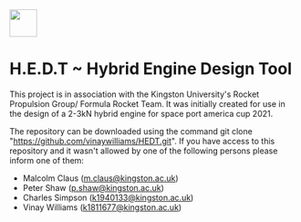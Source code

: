 <img src="https://d68b3152cf5d08c2f050-97c828cc9502c69ac5af7576c62d48d6.ssl.cf3.rackcdn.com/includes/img/site-cms/Kingston_University_London_logo_320-desktop-black.png" width="48">

# H.E.D.T ~ Hybrid Engine Design Tool  

This project is in association with the Kingston University's Rocket Propulsion Group/ Formula Rocket Team. It was initially created for use in the design of a 2-3kN hybrid engine for space port america cup 2021. 

The repository can be downloaded using the command git clone "https://github.com/vinaywilliams/HEDT.git". If you have access to this repository and it wasn't allowed by one of the following persons please inform one of them:

* Malcolm Claus (m.claus@kingston.ac.uk)
* Peter Shaw (p.shaw@kingston.ac.uk) 
* Charles Simpson (k1940133@kingston.ac.uk)
* Vinay Williams (k1811677@kingston.ac.uk) 


